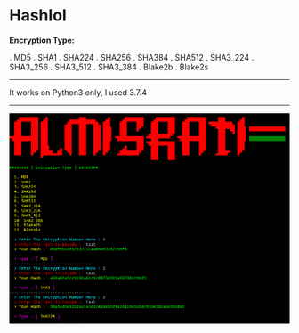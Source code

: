 # Hashlol
**Encryption Type:**

. MD5
. SHA1
. SHA224
. SHA256
. SHA384
. SHA512
. SHA3_224
. SHA3_256
. SHA3_512
. SHA3_384
. Blake2b
. Blake2s
______________________________________
It works on Python3 only, I used 3.7.4
______________________________________

![](screenshot/preview.PNG)
